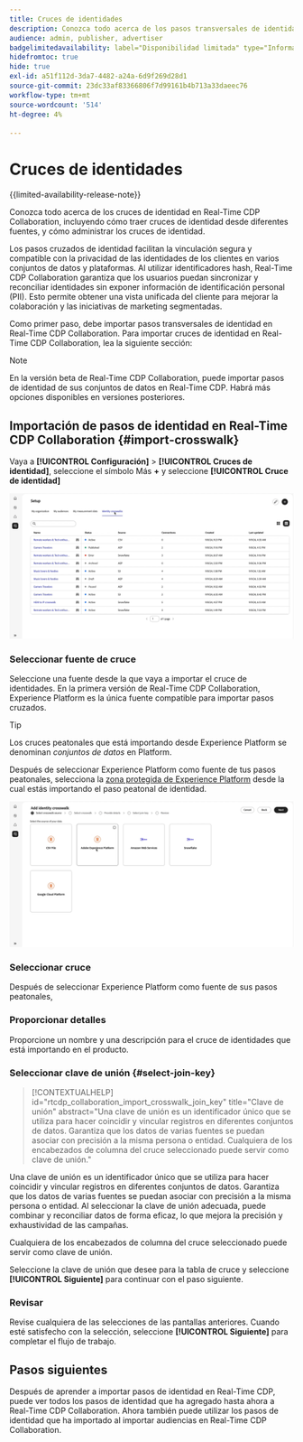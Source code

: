 ```yaml
---
title: Cruces de identidades
description: Conozca todo acerca de los pasos transversales de identidad en Real-Time CDP Collaboration, incluyendo cómo traer pasos transversales de identidad de diferentes fuentes y cómo administrar los pasos transversales de identidad
audience: admin, publisher, advertiser
badgelimitedavailability: label="Disponibilidad limitada" type="Informative" url="https://helpx.adobe.com/legal/product-descriptions/real-time-customer-data-platform-collaboration.html newtab=true"
hidefromtoc: true
hide: true
exl-id: a51f112d-3da7-4482-a24a-6d9f269d28d1
source-git-commit: 23dc33af83366806f7d99161b4b713a33daeec76
workflow-type: tm+mt
source-wordcount: '514'
ht-degree: 4%

---
```


# Cruces de identidades

{{limited-availability-release-note}}

Conozca todo acerca de los cruces de identidad en Real-Time CDP Collaboration, incluyendo cómo traer cruces de identidad desde diferentes fuentes, y cómo administrar los cruces de identidad.

Los pasos cruzados de identidad facilitan la vinculación segura y compatible con la privacidad de las identidades de los clientes en varios conjuntos de datos y plataformas. Al utilizar identificadores hash, Real-Time CDP Collaboration garantiza que los usuarios puedan sincronizar y reconciliar identidades sin exponer información de identificación personal (PII). Esto permite obtener una vista unificada del cliente para mejorar la colaboración y las iniciativas de marketing segmentadas.

<!--
In Real-Time CDP Collaboration, use identity crosswalks alongside your audiences by [TODO] insert material here. 
-->


Como primer paso, debe importar pasos transversales de identidad en Real-Time CDP Collaboration. Para importar cruces de identidad en Real-Time CDP Collaboration, lea la siguiente sección:

>[!NOTE]
>
>En la versión beta de Real-Time CDP Collaboration, puede importar pasos de identidad de sus conjuntos de datos en Real-Time CDP. Habrá más opciones disponibles en versiones posteriores.

## Importación de pasos de identidad en Real-Time CDP Collaboration {#import-crosswalk}

Vaya a **[!UICONTROL Configuración]** > **[!UICONTROL Cruces de identidad]**, seleccione el símbolo Más **+** y seleccione **[!UICONTROL Cruce de identidad]**

![Grabación de cómo llegar a la pantalla para agregar cruces de identidad](/help/assets/setup/identity-crosswalks/import-identity-crosswalk.gif)

### Seleccionar fuente de cruce

Seleccione una fuente desde la que vaya a importar el cruce de identidades. En la primera versión de Real-Time CDP Collaboration, Experience Platform es la única fuente compatible para importar pasos cruzados.

>[!TIP]
>
>Los cruces peatonales que está importando desde Experience Platform se denominan *conjuntos de datos* en Platform.

Después de seleccionar Experience Platform como fuente de tus pasos peatonales, selecciona la [zona protegida de Experience Platform](https://experienceleague.adobe.com/es/docs/experience-platform/sandbox/home) desde la cual estás importando el paso peatonal de identidad.

![Registro de cómo seleccionar un origen de paso de peatones](/help/assets/setup/identity-crosswalks/select-crosswalk-source.gif)

### Seleccionar cruce

Después de seleccionar Experience Platform como fuente de sus pasos peatonales,

### Proporcionar detalles

Proporcione un nombre y una descripción para el cruce de identidades que está importando en el producto.

### Seleccionar clave de unión {#select-join-key}

>[!CONTEXTUALHELP]
>id="rtcdp_collaboration_import_crosswalk_join_key"
>title="Clave de unión"
>abstract="Una clave de unión es un identificador único que se utiliza para hacer coincidir y vincular registros en diferentes conjuntos de datos. Garantiza que los datos de varias fuentes se puedan asociar con precisión a la misma persona o entidad. Cualquiera de los encabezados de columna del cruce seleccionado puede servir como clave de unión."

Una clave de unión es un identificador único que se utiliza para hacer coincidir y vincular registros en diferentes conjuntos de datos. Garantiza que los datos de varias fuentes se puedan asociar con precisión a la misma persona o entidad. Al seleccionar la clave de unión adecuada, puede combinar y reconciliar datos de forma eficaz, lo que mejora la precisión y exhaustividad de las campañas.

Cualquiera de los encabezados de columna del cruce seleccionado puede servir como clave de unión.

Seleccione la clave de unión que desee para la tabla de cruce y seleccione **[!UICONTROL Siguiente]** para continuar con el paso siguiente.

### Revisar

Revise cualquiera de las selecciones de las pantallas anteriores. Cuando esté satisfecho con la selección, seleccione **[!UICONTROL Siguiente]** para completar el flujo de trabajo.

## Pasos siguientes

Después de aprender a importar pasos de identidad en Real-Time CDP, puede ver todos los pasos de identidad que ha agregado hasta ahora a Real-Time CDP Collaboration. Ahora también puede utilizar los pasos de identidad que ha importado al importar audiencias en Real-Time CDP Collaboration.
